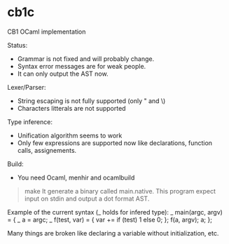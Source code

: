 # cb1c
CB1 OCaml implementation

Status:
- Grammar is not fixed and will probably change.
- Syntax error messages are for weak people.
- It can only output the AST now.

Lexer/Parser:
- String escaping is not fully supported (only \" and \\)
- Characters litterals are not supported

Type inference:
- Unification algorithm seems to work
- Only few expressions are supported now like declarations, function calls, assignements.

Build:
- You need Ocaml, menhir and ocamlbuild 
> make
It generate a binary called main.native.
This program expect input on stdin and output a dot format AST.

Example of the current syntax (_ holds for infered type):
    _ main(argc, argv) = {
        _ a = argc;
        _ f(test, var) = {
            var += if (test) 1 else 0;
        };
        f(a, argv);
        a;
    };
    
Many things are broken like declaring a variable without initialization, etc.


